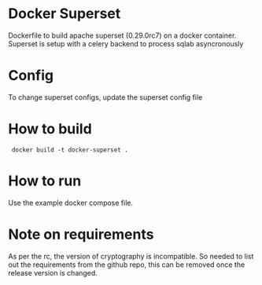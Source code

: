 # Docker Superset

Dockerfile to build apache superset (0.29.0rc7) on a docker container. Superset is setup with a celery backend to process sqlab asyncronously 

# Config

To change superset configs, update the superset config file

# How to build 

``` docker build -t docker-superset .```

# How to run

Use the example docker compose file. 


# Note on requirements

As per the rc, the version of cryptography is incompatible. So needed to list out the requirements from the github repo, this can be removed once the release version is changed.
